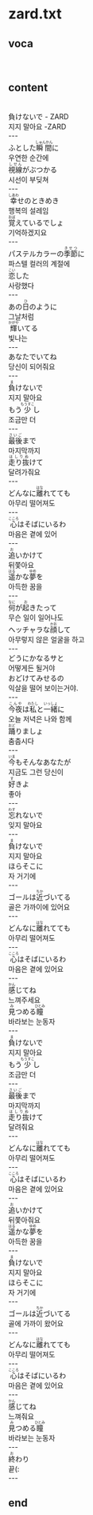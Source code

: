 <h1>zard.txt</h1>
<h2>voca</h2><br>
<h2>content</h2><br>
負けないで - ZARD<br>
지지 말아요 -ZARD<br>
---<br>
ふとした<Ruby><rb>瞬間</rb><rt>しゅんかん</rt></Ruby>に<br>
우연한 순간에<br>
<Ruby><rb>視線</rb><rt>しせん</rt></Ruby>がぶつかる<br>
시선이 부딪쳐<br>
---<br>
<Ruby><rb>幸</rb><rt>しあわ</rt></Ruby>せのときめき<br>
행복의 설레임<br>
<Ruby><rb>覚</rb><rt>おぼ</rt></Ruby>えているでしょ<br>
기억하겠지요<br>
---<br>
パステルカラーの<Ruby><rb>季節</rb><rt>きせつ</rt></Ruby>に<br>
파스텔 컬러의 계절에<br>
<Ruby><rb>恋</rb><rt>こい</rt></Ruby>した<br>
사랑했다<br>
---<br>
あの<Ruby><rb>日</rb><rt>ひ</rt></Ruby>のように<br>
그날처럼<br>
<Ruby><rb>輝</rb><rt>かがや</rt></Ruby>いてる<br>
빛나는<br>
---<br>
あなたでいてね<br>
당신이 되어줘요<br>
---<br>
<Ruby><rb>負</rb><rt>ま</rt></Ruby>けないで<br>
지지 말아요<br>
もう<Ruby><rb>少</rb><rt>もうすこ</rt></Ruby>し<br>
조금만 더<br>
---<br>
<Ruby><rb>最後</rb><rt>さいご</rt></Ruby>まで<br>
마지막까지<br>
<Ruby><rb>走り抜</rb><rt>はしりぬ</rt></Ruby>けて<br>
달려가줘요<br>
---<br>
どんなに<Ruby><rb>離</rb><rt>はな</rt></Ruby>れてても<br>
아무리 떨어져도<br>
---<br>
<Ruby><rb>心</rb><rt>こころ</rt></Ruby>はそばにいるわ<br>
마음은 곁에 있어<br>
---<br>
<Ruby><rb>追</rb><rt>お</rt></Ruby>いかけて<br>
뒤쫓아요<br>
<Ruby><rb>遥</rb><rt>はる</rt></Ruby>かな<Ruby><rb>夢</rb><rt>ゆめ</rt></Ruby>を<br>
아득한 꿈을<br>
---<br>
<Ruby><rb>何</rb><rt>なに</rt></Ruby>が<Ruby><rb>起</rb><rt>お</rt></Ruby>きたって<br>
무슨 일이 일어나도<br>
ヘッチャラな<Ruby><rb>顔</rb><rt>かお</rt></Ruby>して<br>
아무렇지 않은 얼굴을 하고<br>
---<br>
どうにかなるサと<br>
어떻게든 될거야<br>
おどけてみせるの<br>
익살을 떨어 보이는거야.<br>
---<br>
<Ruby><rb>今夜</rb><rt>こんや</rt></Ruby>は<Ruby><rb>私</rb><rt>わたし</rt></Ruby>と<Ruby><rb>一緒</rb><rt>いっしょ</rt></Ruby>に<br>
오늘 저녁은 나와 함께<br>
<Ruby><rb>踊</rb><rt>おど</rt></Ruby>りましょ<br>
춤춥시다<br>
---<br>
<Ruby><rb>今</rb><rt>いま</rt></Ruby>もそんなあなたが<br>
지금도 그런 당신이<br>
<Ruby><rb>好</rb><rt>す</rt></Ruby>きよ<br>
좋아<br>
---<br>
<Ruby><rb>忘</rb><rt>わす</rt></Ruby>れないで<br>
잊지 말아요<br>
---<br>
<Ruby><rb>負</rb><rt>ま</rt></Ruby>けないで<br>
지지 말아요<br>
ほらそこに<br>
자 거기에<br>
---<br>
ゴールは<Ruby><rb>近</rb><rt>ちか</rt></Ruby>づいてる<br>
골은 가까이에 있어요<br>
---<br>
どんなに<Ruby><rb>離</rb><rt>はな</rt></Ruby>れてても<br>
아무리 떨어져도<br>
---<br>
<Ruby><rb>心</rb><rt>こころ</rt></Ruby>はそばにいるわ<br>
마음은 곁에 있어요<br>
---<br>
<Ruby><rb>感</rb><rt>かん</rt></Ruby>じてね<br>
느껴주세요<br>
<Ruby><rb>見</rb><rt>み</rt></Ruby>つめる<Ruby><rb>瞳</rb><rt>ひとみ</rt></Ruby><br>
바라보는 눈동자<br>
---<br>
<Ruby><rb>負</rb><rt>ま</rt></Ruby>けないで<br>
지지 말아요<br>
もう<Ruby><rb>少</rb><rt>もうすこ</rt></Ruby>し<br>
조금만 더<br>
---<br>
<Ruby><rb>最後</rb><rt>さいご</rt></Ruby>まで<br>
마지막까지<br>
<Ruby><rb>走り抜</rb><rt>はしりぬ</rt></Ruby>けて<br>
달려줘요<br>
---<br>
どんなに<Ruby><rb>離</rb><rt>はな</rt></Ruby>れてても<br>
아무리 떨어져도<br>
---<br>
<Ruby><rb>心</rb><rt>こころ</rt></Ruby>はそばにいるわ<br>
마음은 곁에 있어요<br>
---<br>
<Ruby><rb>追</rb><rt>お</rt></Ruby>いかけて<br>
뒤쫓아줘요<br>
<Ruby><rb>遥</rb><rt>はる</rt></Ruby>かな<Ruby><rb>夢</rb><rt>ゆめ</rt></Ruby>を<br>
아득한 꿈을<br>
---<br>
<Ruby><rb>負</rb><rt>ま</rt></Ruby>けないで<br>
지지 말아요<br>
ほらそこに<br>
자 거기에<br>
---<br>
ゴールは<Ruby><rb>近</rb><rt>ちか</rt></Ruby>づいてる<br>
골에 가까이 왔어요<br>
---<br>
どんなに<Ruby><rb>離</rb><rt>はな</rt></Ruby>れてても<br>
아무리 떨어져도<br>
---<br>
<Ruby><rb>心</rb><rt>こころ</rt></Ruby>はそばにいるわ<br>
마음은 곁에 있어요<br>
---<br>
<Ruby><rb>感</rb><rt>かん</rt></Ruby>じてね<br>
느껴줘요<br>
<Ruby><rb>見</rb><rt>み</rt></Ruby>つめる<Ruby><rb>瞳</rb><rt>ひとみ</rt></Ruby><br>
바라보는 눈동자<br>
---<br>
<ruby><rb>終</rb><rt>お</rt></ruby>わり<br>
끝(:<br>
---<br>
<h2>end</h2>
